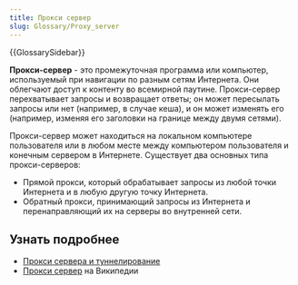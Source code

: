 ```yaml
---
title: Прокси сервер
slug: Glossary/Proxy_server
---
```


{{GlossarySidebar}}

**Прокси-сервер** - это промежуточная программа или компьютер, используемый при навигации по разным сетям Интернета. Они облегчают доступ к контенту во всемирной паутине. Прокси-сервер перехватывает запросы и возвращает ответы; он может пересылать запросы или нет (например, в случае кеша), и он может изменять его (например, изменяя его заголовки на границе между двумя сетями).

Прокси-сервер может находиться на локальном компьютере пользователя или в любом месте между компьютером пользователя и конечным сервером в Интернете. Существует два основных типа прокси-серверов:

- Прямой прокси, который обрабатывает запросы из любой точки Интернета и в любую другую точку Интернета.
- Обратный прокси, принимающий запросы из Интернета и перенаправляющий их на серверы во внутренней сети.

## Узнать подробнее

- [Прокси сервера и туннелирование](/ru/docs/Web/HTTP/Proxy_servers_and_tunneling)
- [Прокси сервер](https://en.wikipedia.org/wiki/Proxy_server) на Википедии
